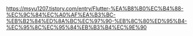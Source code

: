 https://msyu1207.tistory.com/entry/Flutter-%EA%B8%B0%EC%B4%88-%EC%9C%84%EC%A0%AF%EA%B3%BC-%EB%B2%84%ED%8A%BC%EC%97%90-%EB%8C%80%ED%95%B4-%EC%95%8C%EC%95%84%EB%B3%B4%EC%9E%90
